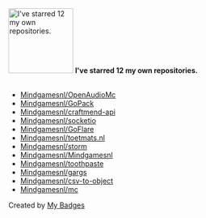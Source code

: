 <img src="https://my-badges.github.io/my-badges/self-star.png" alt="I&apos;ve starred 12 my own repositories." title="I&apos;ve starred 12 my own repositories." width="128">
<strong>I&apos;ve starred 12 my own repositories.</strong>
<br><br>

- <a href="https://github.com/Mindgamesnl/OpenAudioMc">Mindgamesnl/OpenAudioMc</a>
- <a href="https://github.com/Mindgamesnl/GoPack">Mindgamesnl/GoPack</a>
- <a href="https://github.com/Mindgamesnl/craftmend-api">Mindgamesnl/craftmend-api</a>
- <a href="https://github.com/Mindgamesnl/socketio">Mindgamesnl/socketio</a>
- <a href="https://github.com/Mindgamesnl/GoFlare">Mindgamesnl/GoFlare</a>
- <a href="https://github.com/Mindgamesnl/toetmats.nl">Mindgamesnl/toetmats.nl</a>
- <a href="https://github.com/Mindgamesnl/storm">Mindgamesnl/storm</a>
- <a href="https://github.com/Mindgamesnl/Mindgamesnl">Mindgamesnl/Mindgamesnl</a>
- <a href="https://github.com/Mindgamesnl/toothpaste">Mindgamesnl/toothpaste</a>
- <a href="https://github.com/Mindgamesnl/gargs">Mindgamesnl/gargs</a>
- <a href="https://github.com/Mindgamesnl/csv-to-object">Mindgamesnl/csv-to-object</a>
- <a href="https://github.com/Mindgamesnl/mc">Mindgamesnl/mc</a>


Created by <a href="https://github.com/my-badges/my-badges">My Badges</a>